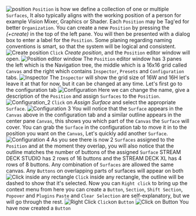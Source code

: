 
![position](images/position/positions.png 'position')
`Position` is how we define a collection of one or multiple `Surfaces`, It also typically aligns with the working position of a person for example Vision Mixer, Graphics or Shader. Each `Position` may be Tag'ed for better `Organization`. You can create a new `Position` by pressing the *(+create)* in the top of the left pane.
You will then be presented with a dialog box to enter a label for the `Position`. Some planing regarding naming conventions is smart, so that the system will be logical and consistent.
![Create position](images/position/create_position.png 'create poition')
`Click` *Create position*, and the `Position` editor window will open.
![Position editor window](images/position/position_editor_window.png 'position editor window')
The `Position` editor window has 3 panes the left which is the Navigation tree, the middle which is a 16x16 grid called `Canvas` and the right which contains `Inspector`, `Presets` and `Configuration` tabs.
![Inspector](images/position/inspector.png 'inspector')
The `Inspector` will show the grid size of 16W and 16H let's leave it at that for now, but it can be changed at any time.
Let's first go to the configuration tab
![Configuration](images/position/configuration_1.png 'Configuration')
Here we can change the name, give a description of the `Position` and assign `Surfaces` to the `Position`.
![Configuration_2](images/position/configuration_2.png 'Configuration_2')
`Click` on *Assign Surface* and select the appropriate `Surface`.
![Configuration 3](images/position/configuration_3.png 'Configuration 3')
You will notice that the `Surface` appears in the `Canvas` above in the configuration tab and a similar outline appears in the center pane `Canvas`, this shows you which part of the `Canvas` the `Surface` will cover. You can grab the `Surface` in the configuration tab to move it in to the position you want on the `Canvas`, Let's quickly add another `Surface`.
![Configuration 4](images/position/configuration_4.png 'Configuration 4')
As you see there is now 2 `Surfaces` assigned to the `Position` and at the moment they overlap, you will also notice that the outline matches the number of buttons of the assigned `Surface` STREAM DECK STUDIO has 2 rows of 16 buttons and the STREAM DECK XL has 4 rows of 8 buttons. Any combination of `Surfaces` are allowed the same canvas. Any `Buttons` on overlapping parts of surfaces will appear on both
![Click inside any rectangle](images/position/click_inside_any_rectangle.png 'Click inside any rectangle')
`Click` inside any rectangle, the outline will be dashed to show that it's selected. Now you can `Right click` to bring up the context menu from here you can create a `Button`, `Section`, `Shift Section`, `Popover` and `Plugins` `Paste` and `Clear Selection` are self-explanatory, but we will go through the rest.
![Right Click](images/position/right_click.png 'Right Click')
`Click`on `Button`
![Click on Button](images/position/button_on_grid.png 'Click on Button')
You have now created a `Button`